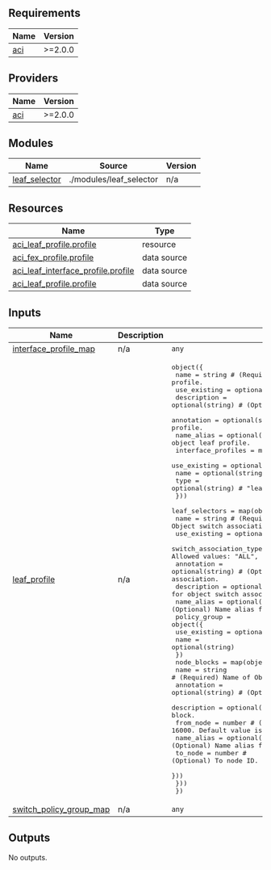 <!-- BEGIN_TF_DOCS -->
## Requirements

| Name | Version |
|------|---------|
| <a name="requirement_aci"></a> [aci](#requirement\_aci) | >=2.0.0 |

## Providers

| Name | Version |
|------|---------|
| <a name="provider_aci"></a> [aci](#provider\_aci) | >=2.0.0 |

## Modules

| Name | Source | Version |
|------|--------|---------|
| <a name="module_leaf_selector"></a> [leaf\_selector](#module\_leaf\_selector) | ./modules/leaf_selector | n/a |

## Resources

| Name | Type |
|------|------|
| [aci_leaf_profile.profile](https://registry.terraform.io/providers/CiscoDevNet/aci/latest/docs/resources/leaf_profile) | resource |
| [aci_fex_profile.profile](https://registry.terraform.io/providers/CiscoDevNet/aci/latest/docs/data-sources/fex_profile) | data source |
| [aci_leaf_interface_profile.profile](https://registry.terraform.io/providers/CiscoDevNet/aci/latest/docs/data-sources/leaf_interface_profile) | data source |
| [aci_leaf_profile.profile](https://registry.terraform.io/providers/CiscoDevNet/aci/latest/docs/data-sources/leaf_profile) | data source |

## Inputs

| Name | Description | Type | Default | Required |
|------|-------------|------|---------|:--------:|
| <a name="input_interface_profile_map"></a> [interface\_profile\_map](#input\_interface\_profile\_map) | n/a | `any` | n/a | yes |
| <a name="input_leaf_profile"></a> [leaf\_profile](#input\_leaf\_profile) | n/a | <pre>object({<br>    name                = string # (Required) Name of Object leaf profile.<br>    use_existing        = optional(bool)<br>    description         = optional(string) # (Optional) Description for object leaf profile.<br>    annotation          = optional(string) # (Optional) Annotation for object leaf profile.<br>    name_alias          = optional(string) # (Optional) Name alias for object leaf profile.<br>    interface_profiles  = map(object({<br>      use_existing  = optional(bool)<br>      name          = optional(string)<br>      type          = optional(string) # "leaf_interface_profile", "fex_profile"<br>    }))<br>    leaf_selectors  = map(object({<br>      name                    = string # (Required) Name of Object switch association.<br>      use_existing            = optional(bool)<br>      switch_association_type = string # (Required) The leaf selector type. Allowed values: "ALL", "range", "ALL_IN_POD".<br>      annotation              = optional(string) # (Optional) Annotation for object switch association.<br>      description             = optional(string) # (Optional) Description for object switch association.<br>      name_alias              = optional(string) # (Optional) Name alias for object switch association.<br>      policy_group            = object({<br>        use_existing  = optional(bool)<br>        name          = optional(string)<br>        })<br>      node_blocks = map(object({<br>        name        = string # (Required) Name of Object node block.<br>        annotation  = optional(string) # (Optional) Annotation for object node block.<br>        description = optional(string) # (Optional) Description for object node block.<br>        from_node   = number # (Optional) From Node ID. Range from 1 to 16000. Default value is "1".<br>        name_alias  = optional(string) # (Optional) Name alias for object node block.<br>        to_node     = number # (Optional) To node ID. Range from 1 to 16000. Default value is "1".<br>      }))<br>    }))<br>  })</pre> | n/a | yes |
| <a name="input_switch_policy_group_map"></a> [switch\_policy\_group\_map](#input\_switch\_policy\_group\_map) | n/a | `any` | n/a | yes |

## Outputs

No outputs.
<!-- END_TF_DOCS -->